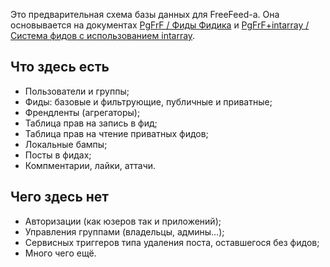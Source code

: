Это предварительная схема базы данных для FreeFeed-а. Она основывается на документах [PgFrF / Фиды Фидика](https://docs.google.com/document/d/1NHwuE3mbkR13ECUL0BPzAd6YHfzOH6zExvnQ5wkMie0/edit) и [PgFrF+intarray / Система фидов с использованием intarray](https://docs.google.com/document/d/1qbtst_Cb0g4zkvmOvhTRhQB3eW7-2l-Tkq3kRr08i4c/edit).

## Что здесь есть

* Пользователи и группы;
* Фиды: базовые и фильтрующие, публичные и приватные;
* Френдленты (агрегаторы);
* Таблица прав на запись в фид;
* Таблица прав на чтение приватных фидов;
* Локальные бампы;
* Посты в фидах;
* Компментарии, лайки, аттачи.

## Чего здесь нет

* Авторизации (как юзеров так и приложений);
* Управления группами (владельцы, админы…);
* Сервисных триггеров типа удаления поста, оставшегося без фидов;
* Много чего ещё.
